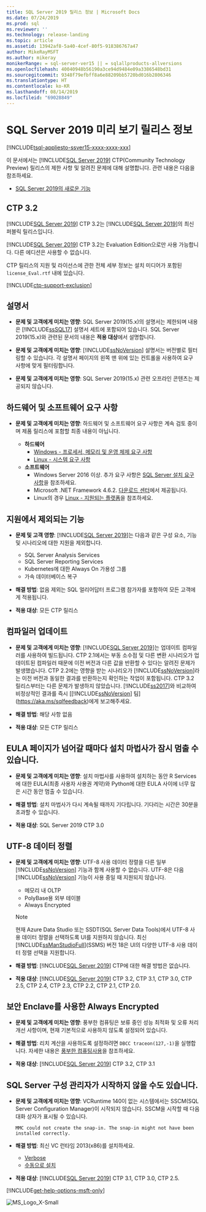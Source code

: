 ```yaml
---
title: SQL Server 2019 릴리스 정보 | Microsoft Docs
ms.date: 07/24/2019
ms.prod: sql
ms.reviewer: ''
ms.technology: release-landing
ms.topic: article
ms.assetid: 13942af8-5a40-4cef-80f5-918386767a47
author: MikeRayMSFT
ms.author: mikeray
monikerRange: = sql-server-ver15 || = sqlallproducts-allversions
ms.openlocfilehash: 40040948b56190a3ce94d9484e09a3386548bd31
ms.sourcegitcommit: 9348f79efbff8a6e88209bb5720bd016b2806346
ms.translationtype: HT
ms.contentlocale: ko-KR
ms.lasthandoff: 08/14/2019
ms.locfileid: "69028849"
---
```

# <a name="sql-server-2019-preview-release-notes"></a>SQL Server 2019 미리 보기 릴리스 정보
[!INCLUDE[tsql-appliesto-ssver15-xxxx-xxxx-xxx](../includes/tsql-appliesto-ssver15-xxxx-xxxx-xxx.md)]

이 문서에서는 [!INCLUDE[SQL Server 2019](../includes/sssqlv15-md.md)] CTP(Community Technology Preview) 릴리스의 제한 사항 및 알려진 문제에 대해 설명합니다. 관련 내용은 다음을 참조하세요.
- [SQL Server 2019의 새로운 기능](../sql-server/what-s-new-in-sql-server-ver15.md)

## <a name="ctp-32"></a>CTP 3.2

[!INCLUDE[SQL Server 2019](../includes/sssqlv15-md.md)] CTP 3.2는 [!INCLUDE[SQL Server 2019](../includes/sssqlv15-md.md)]의 최신 퍼블릭 릴리스입니다.

[!INCLUDE[SQL Server 2019](../includes/sssqlv15-md.md)] CTP 3.2는 Evaluation Edition으로만 사용 가능합니다. 다른 에디션은 사용할 수 없습니다.

CTP 릴리스의 지원 및 라이선스에 관한 전체 세부 정보는 설치 미디어가 포함된 `license_Eval.rtf` 내에 있습니다.

[!INCLUDE[ctp-support-exclusion](../includes/ctp-support-exclusion.md)]

## <a name="documentation"></a>설명서

- **문제 및 고객에게 미치는 영향**: SQL Server 2019(15.x)의 설명서는 제한되며 내용은 [!INCLUDE[ssSQL17](../includes/sssql17-md.md)] 설명서 세트에 포함되어 있습니다. SQL Server 2019(15.x)와 관련된 문서의 내용은 **적용 대상**에서 설명합니다.

- **문제 및 고객에게 미치는 영향**: [!INCLUDE[ssNoVersion](../includes/ssnoversion-md.md)] 설명서는 버전별로 필터링할 수 있습니다. 각 설명서 페이지의 왼쪽 맨 위에 있는 컨트롤을 사용하여 요구 사항에 맞게 필터링합니다.

- **문제 및 고객에게 미치는 영향**: SQL Server 2019(15.x) 관련 오프라인 콘텐츠는 제공되지 않습니다.

## <a name="hardware-and-software-requirements"></a>하드웨어 및 소프트웨어 요구 사항

- **문제 및 고객에게 미치는 영향**: 하드웨어 및 소프트웨어 요구 사항은 계속 검토 중이며 제품 릴리스에 포함할 최종 내용이 아닙니다.

  - **하드웨어**
    - [Windows - 프로세서, 메모리 및 운영 체제 요구 사항](../sql-server/install/hardware-and-software-requirements-for-installing-sql-server.md#pmosr)
    - [Linux - 시스템 요구 사항](../linux/sql-server-linux-setup.md#system)
  - **소프트웨어**
    - Windows Server 2016 이상. 추가 요구 사항은 [SQL Server 설치 요구 사항](../sql-server/install/hardware-and-software-requirements-for-installing-sql-server.md)을 참조하세요.
    - Microsoft .NET Framework 4.6.2. [다운로드 센터](https://www.microsoft.com/download/details.aspx?id=53344)에서 제공됩니다.
    - Linux의 경우 [Linux - 지원되는 플랫폼](../linux/sql-server-linux-setup.md#supportedplatforms)을 참조하세요.

## <a name = "release-notes"></a>지원에서 제외되는 기능

- **문제 및 고객 영향**: [!INCLUDE[SQL Server 2019](../includes/sssqlv15-md.md)]는 다음과 같은 구성 요소, 기능 및 시나리오에 대한 지원을 제외합니다.
  - SQL Server Analysis Services
  - SQL Server Reporting Services
  - Kubernetes에 대한 Always On 가용성 그룹
  - 가속 데이터베이스 복구

- **해결 방법**: 없음 제외는 SQL 얼리어답터 프로그램 참가자를 포함하여 모든 고객에게 적용됩니다.

- **적용 대상**: 모든 CTP 릴리스

## <a name="updated-compiler"></a>컴파일러 업데이트

- **문제 및 고객에게 미치는 영향**: [!INCLUDE[SQL Server 2019](../includes/sssqlv15-md.md)]는 업데이트 컴파일러를 사용하여 빌드됩니다. CTP 2.1에서는 부동 소수점 및 다른 변환 시나리오가 업데이트된 컴파일러 때문에 이전 버전과 다른 값을 반환할 수 있다는 알려진 문제가 발생했습니다. CTP 2.2에는 영향을 받는 시나리오가 [!INCLUDE[ssNoVersion](../includes/ssnoversion-md.md)]라는 이전 버전과 동일한 결과를 반환하는지 확인하는 작업이 포함됩니다. CTP 3.2 릴리스부터는 다른 문제가 발생하지 않았습니다. [!INCLUDE[ss2017](../includes/sssqlv14-md.md)]와 비교하여 비정상적인 결과를 즉시 [[!INCLUDE[ssNoVersion](../includes/ssnoversion-md.md)] 팀](https://aka.ms/sqlfeedback)에게 보고해주세요.

- **해결 방법**: 해당 사항 없음

- **적용 대상**: 모든 CTP 릴리스

## <a name="installation-wizard-may-wait-between-eula-pages"></a>EULA 페이지가 넘어갈 때마다 설치 마법사가 잠시 멈출 수 있습니다.

- **문제 및 고객에게 미치는 영향**: 설치 마법사를 사용하여 설치하는 동안 R Services에 대한 EULA(최종 사용자 사용권 계약)와 Python에 대한 EULA 사이에 너무 많은 시간 동안 멈출 수 있습니다.

- **해결 방법**: 설치 마법사가 다시 계속될 때까지 기다립니다. 기다리는 시간은 30분을 초과할 수 있습니다.

- **적용 대상**: SQL Server 2019 CTP 3.0

## <a name="utf-8-collations"></a>UTF-8 데이터 정렬

- **문제 및 고객에게 미치는 영향**: UTF-8 사용 데이터 정렬을 다른 일부 [!INCLUDE[ssNoVersion](../includes/ssnoversion-md.md)] 기능과 함께 사용할 수 없습니다. UTF-8은 다음 [!INCLUDE[ssNoVersion](../includes/ssnoversion-md.md)] 기능이 사용 중일 때 지원되지 않습니다.

  - 메모리 내 OLTP
  - PolyBase용 외부 테이블
  - Always Encrypted

  > [!Note]
  > 현재 Azure Data Studio 또는 SSDT(SQL Server Data Tools)에서 UTF-8 사용 데이터 정렬을 선택하도록 UI를 지원하지 않습니다. 최신 [!INCLUDE[ssManStudioFull](../includes/ssmanstudiofull-md.md)](SSMS) 버전 18은 UI의 다양한 UTF-8 사용 데이터 정렬 선택을 지원합니다.
 
- **해결 방법**: [!INCLUDE[SQL Server 2019](../includes/sssqlv15-md.md)] CTP에 대한 해결 방법은 없습니다.

- **적용 대상**: [!INCLUDE[SQL Server 2019](../includes/sssqlv15-md.md)] CTP 3.2, CTP 3.1, CTP 3.0, CTP 2.5, CTP 2.4, CTP 2.3, CTP 2.2, CTP 2.1, CTP 2.0.

## <a name="always-encrypted-with-secure-enclaves"></a>보안 Enclave를 사용한 Always Encrypted

- **문제 및 고객에게 미치는 영향**: 풍부한 컴퓨팅은 보류 중인 성능 최적화 및 오류 처리 개선 사항이며, 현재 기본적으로 사용하지 않도록 설정되어 있습니다.

- **해결 방법**: 리치 계산을 사용하도록 설정하려면 `DBCC traceon(127,-1)`을 실행합니다. 자세한 내용은 [풍부한 컴퓨팅사용](../relational-databases/security/encryption/configure-always-encrypted-enclaves.md#configure-a-secure-enclave)을 참조하세요.

- **적용 대상**: [!INCLUDE[SQL Server 2019](../includes/sssqlv15-md.md)] CTP 3.2, CTP 3.1

## <a name="sql-server-configuration-manager-may-not-start"></a>SQL Server 구성 관리자가 시작하지 않을 수도 있습니다.

- **문제 및 고객에게 미치는 영향**: VCRuntime 140이 없는 시스템에서는 SSCM(SQL Server Configuration Manager)이 시작되지 않습니다. SSCM을 시작할 때 다음 대화 상자가 표시될 수 있습니다. 

  `
  MMC could not create the snap-in. The snap-in might not have been installed correctly.
  `

- **해결 방법**:  최신 VC 런타임 2013(x86)를 설치하세요.

  - [Verbose](https://support.microsoft.com/help/2977003/the-latest-supported-visual-c-downloads)
  - [수동으로 설치](https://support.microsoft.com/en-us/help/4032938/update-for-visual-c-2013-redistributable-package)

- **적용 대상**: [!INCLUDE[SQL Server 2019](../includes/sssqlv15-md.md)] CTP 3.1, CTP 3.0, CTP 2.5.

[!INCLUDE[get-help-options-msft-only](../includes/paragraph-content/get-help-options.md)]

![MS_Logo_X-Small](../sql-server/media/ms-logo-x-small.png)
